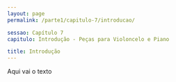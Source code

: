 ```yaml
---
layout: page
permalink: /parte1/capitulo-7/introducao/

sessao: Capítulo 7
capitulo: Introdução - Peças para Violoncelo e Piano

title: Introdução
---
```


Aqui vai o texto